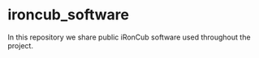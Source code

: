 # ironcub_software
In this repository we share public iRonCub software used throughout the project.
